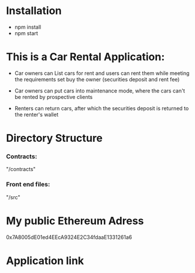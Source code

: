 
# Installation
- npm install
- npm start



# This is a Car Rental Application:

- Car owners can List cars for rent and users can rent them while meeting the requirements set buy the owner (securities deposit and rent fee)

- Car owners can put cars into maintenance mode, where the cars can't be rented by prospective clients

-  Renters can return cars, after which the securities deposit is returned to the renter's wallet


# Directory Structure

### Contracts: 
"/contracts"

### Front end files: 
"/src"



#  My public Ethereum Adress
0x7A8005dE01ed4EEcA9324E2C34fdaaE1331261a6


#  Application link